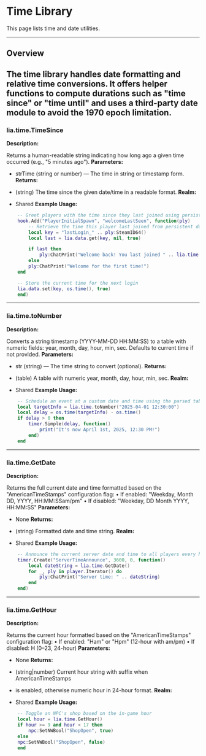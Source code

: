 # Time Library

This page lists time and date utilities.

---

## Overview

The time library handles date formatting and relative time conversions. It offers helper functions to compute durations such as "time since" or "time until" and uses a third-party date module to avoid the 1970 epoch limitation.
---

### lia.time.TimeSince

**Description:**

Returns a human-readable string indicating how long ago a given time occurred (e.g., "5 minutes ago").
**Parameters:**

* strTime (string or number) — The time in string or timestamp form.
**Returns:**

* (string) The time since the given date/time in a readable format.
**Realm:**

* Shared
**Example Usage:**

```lua
    -- Greet players with the time since they last joined using persistence data
    hook.Add("PlayerInitialSpawn", "welcomeLastSeen", function(ply)
        -- Retrieve the time this player last joined from persistent data
        local key = "lastLogin_" .. ply:SteamID64()
        local last = lia.data.get(key, nil, true)

        if last then
            ply:ChatPrint("Welcome back! You last joined " .. lia.time.TimeSince(last) .. ".")
        else
        ply:ChatPrint("Welcome for the first time!")
    end

    -- Store the current time for the next login
    lia.data.set(key, os.time(), true)
    end)
```

---


### lia.time.toNumber

    
**Description:**

Converts a string timestamp (YYYY-MM-DD HH:MM:SS) to a table with numeric fields:
year, month, day, hour, min, sec. Defaults to current time if not provided.
**Parameters:**

* str (string) — The time string to convert (optional).
**Returns:**

* (table) A table with numeric year, month, day, hour, min, sec.
**Realm:**

* Shared
**Example Usage:**

```lua
    -- Schedule an event at a custom date and time using the parsed table
    local targetInfo = lia.time.toNumber("2025-04-01 12:30:00")
    local delay = os.time(targetInfo) - os.time()
    if delay > 0 then
        timer.Simple(delay, function()
            print("It's now April 1st, 2025, 12:30 PM!")
        end)
    end
```

---


### lia.time.GetDate

    
**Description:**

Returns the full current date and time formatted based on the
"AmericanTimeStamps" configuration flag:
• If enabled: "Weekday, Month DD, YYYY, HH:MM:SSam/pm"
• If disabled: "Weekday, DD Month YYYY, HH:MM:SS"
**Parameters:**

* None
**Returns:**

* (string) Formatted date and time string.
**Realm:**

* Shared
**Example Usage:**

```lua
    -- Announce the current server date and time to all players every hour
    timer.Create("ServerTimeAnnounce", 3600, 0, function()
        local dateString = lia.time.GetDate()
        for _, ply in player.Iterator() do
            ply:ChatPrint("Server time: " .. dateString)
        end
    end)
```

---


### lia.time.GetHour

    
**Description:**

Returns the current hour formatted based on the
"AmericanTimeStamps" configuration flag:
• If enabled: "Ham" or "Hpm" (12-hour with am/pm)
• If disabled: H (0–23, 24-hour)
**Parameters:**

* None
**Returns:**

* (string|number) Current hour string with suffix when AmericanTimeStamps
* is enabled, otherwise numeric hour in 24-hour format.
**Realm:**

* Shared
**Example Usage:**

```lua
    -- Toggle an NPC's shop based on the in-game hour
    local hour = lia.time.GetHour()
    if hour >= 9 and hour < 17 then
        npc:SetNWBool("ShopOpen", true)
    else
    npc:SetNWBool("ShopOpen", false)
    end
```
